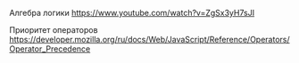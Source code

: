 Алгебра логики
https://www.youtube.com/watch?v=ZgSx3yH7sJI

Приоритет операторов
https://developer.mozilla.org/ru/docs/Web/JavaScript/Reference/Operators/Operator_Precedence
